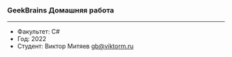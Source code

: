 ### GeekBrains Домашняя работа
---
- Факультет: C#
- Год: 2022
- Студент: Виктор Митяев gb@viktorm.ru
